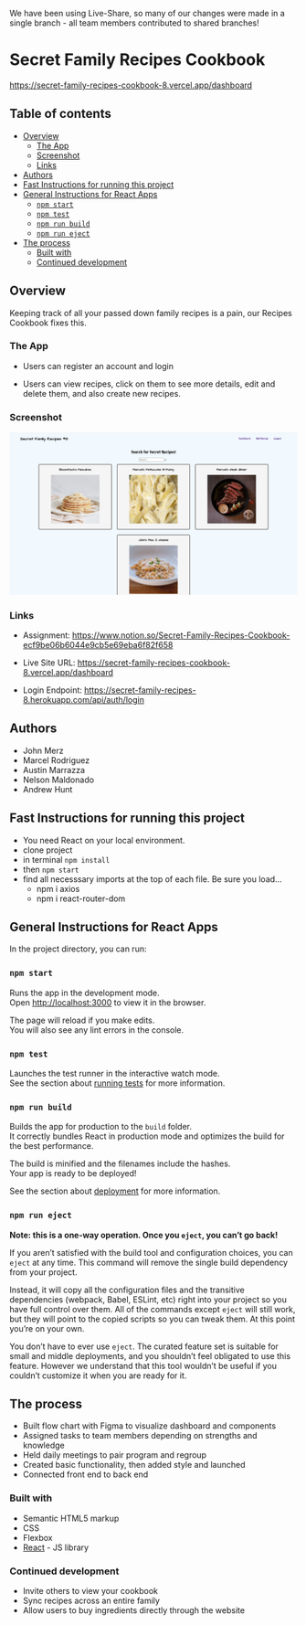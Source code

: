 We have been using Live-Share, so many of our changes were made in a single branch - all team members contributed to shared branches!

# Secret Family Recipes Cookbook

https://secret-family-recipes-cookbook-8.vercel.app/dashboard


## Table of contents

- [Overview](#overview)
  - [The App](#the-app)
  - [Screenshot](#screenshot)
  - [Links](#links)
- [Authors](#authors)
- [Fast Instructions for running this project](#fast-instructions-for-running-this-project)
- [General Instructions for React Apps](#general-instructions-for-react-apps)
  - [`npm start`](#npm-start)
  - [`npm test`](#npm-test)
  - [`npm run build`](#npm-run-build)
  - [`npm run eject`](#npm-run-eject)
- [The process](#the-process)
  - [Built with](#built-with)
  - [Continued development](#continued-development)


## Overview

Keeping track of all your passed down family recipes is a pain, our Recipes Cookbook fixes this.

### The App

- Users can register an account and login

- Users can view recipes, click on them to see more details, edit and delete them, and also create new recipes.


### Screenshot

![](./src/assets/recipeScreenshot.png)

### Links

- Assignment: https://www.notion.so/Secret-Family-Recipes-Cookbook-ecf9be06b6044e9cb5e69eba6f82f658

- Live Site URL: https://secret-family-recipes-cookbook-8.vercel.app/dashboard

- Login Endpoint: https://secret-family-recipes-8.herokuapp.com/api/auth/login

## Authors

- John Merz
- Marcel Rodriguez
- Austin Marrazza
- Nelson Maldonado 
- Andrew Hunt

## Fast Instructions for running this project

- You need React on your local environment.
- clone project
- in terminal `npm install`
- then `npm start`
- find all necesssary imports at the top of each file. Be sure you load...
  - npm i axios
  - npm i react-router-dom


## General Instructions for React Apps

In the project directory, you can run:

### `npm start`

Runs the app in the development mode.\
Open [http://localhost:3000](http://localhost:3000) to view it in the browser.

The page will reload if you make edits.\
You will also see any lint errors in the console.

### `npm test`

Launches the test runner in the interactive watch mode.\
See the section about [running tests](https://facebook.github.io/create-react-app/docs/running-tests) for more information.

### `npm run build`

Builds the app for production to the `build` folder.\
It correctly bundles React in production mode and optimizes the build for the best performance.

The build is minified and the filenames include the hashes.\
Your app is ready to be deployed!

See the section about [deployment](https://facebook.github.io/create-react-app/docs/deployment) for more information.

### `npm run eject`

**Note: this is a one-way operation. Once you `eject`, you can’t go back!**

If you aren’t satisfied with the build tool and configuration choices, you can `eject` at any time. This command will remove the single build dependency from your project.

Instead, it will copy all the configuration files and the transitive dependencies (webpack, Babel, ESLint, etc) right into your project so you have full control over them. All of the commands except `eject` will still work, but they will point to the copied scripts so you can tweak them. At this point you’re on your own.

You don’t have to ever use `eject`. The curated feature set is suitable for small and middle deployments, and you shouldn’t feel obligated to use this feature. However we understand that this tool wouldn’t be useful if you couldn’t customize it when you are ready for it.

## The process

- Built flow chart with Figma to visualize dashboard and components
- Assigned tasks to team members depending on strengths and knowledge
- Held daily meetings to pair program and regroup
- Created basic functionality, then added style and launched
- Connected front end to back end

### Built with

- Semantic HTML5 markup
- CSS
- Flexbox
- [React](https://reactjs.org/) - JS library

### Continued development

- Invite others to view your cookbook
- Sync recipes across an entire family
- Allow users to buy ingredients directly through the website